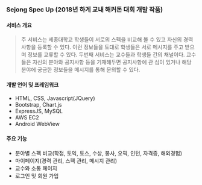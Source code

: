 ### Sejong Spec Up (2018년 하계 교내 해커톤 대회 개발 작품)



#### 서비스 개요

> 주 서비스는 세종대학교 학생들이 서로의 스펙을 비교해 볼 수 있고 자신의 경력 사항을 등록할 수 있다. 이런 정보들을 토대로 학생들은 서로 메시지를 주고 받으며 정보를 교류할 수 있다. 두번째 서비스는 교수들과 학생들 간의 채널이다. 교수들은 자신의 분야와 공지사항 등을 기재해두면 공지사항에 관 심이 있거나 해당 분야에 궁금한 정보들을 메시지를 통해 문의할 수 있다.



#### 개발 언어 및 프레임워크

- HTML, CSS, Javascript(JQuery)
- Bootstrap, Chart.js
- ExpressJS, MySQL
- AWS EC2
- Android WebView



#### 주요 기능

- 분야별 스펙 비교(학점, 토익, 토스, 수상, 봉사, 오픽, 인턴, 자격증, 해외경험)
- 마이페이지(경력 관리, 스펙 관리, 메시지 관리)
- 교수와 소통 페이지
- 로그인 및 회원 가입
